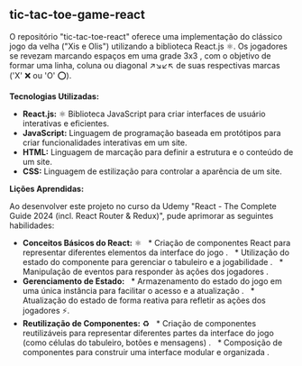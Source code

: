 ## tic-tac-toe-game-react 

O repositório "tic-tac-toe-react"  oferece uma implementação do clássico jogo da velha ("Xis e Olis")  utilizando a biblioteca React.js ⚛️. Os jogadores se revezam marcando espaços em uma grade 3x3 , com o objetivo de formar uma linha, coluna ou diagonal ↗️↘️↙️↖️ de suas respectivas marcas ('X' ❌ ou 'O' ⭕).

**Tecnologias Utilizadas:** ️

* **React.js:** ⚛️ Biblioteca JavaScript para criar interfaces de usuário interativas e eficientes.
* **JavaScript:**  Linguagem de programação baseada em protótipos para criar funcionalidades interativas em um site.
* **HTML:**  Linguagem de marcação para definir a estrutura e o conteúdo de um site.
* **CSS:**  Linguagem de estilização para controlar a aparência de um site.

**Lições Aprendidas:** 

Ao desenvolver este projeto no curso da Udemy "React - The Complete Guide 2024 (incl. React Router & Redux)", pude aprimorar as seguintes habilidades:

* **Conceitos Básicos do React:** ⚛️
  * Criação de componentes React para representar diferentes elementos da interface do jogo .
  * Utilização do estado do componente para gerenciar o tabuleiro e a jogabilidade .
  * Manipulação de eventos para responder às ações dos jogadores ️.
* **Gerenciamento de Estado:** 
  * Armazenamento do estado do jogo em uma única instância para facilitar o acesso e a atualização .
  * Atualização do estado de forma reativa para refletir as ações dos jogadores ⚡️.
* **Reutilização de Componentes:** ♻️
  * Criação de componentes reutilizáveis para representar diferentes partes da interface do jogo (como células do tabuleiro, botões e mensagens) .
  * Composição de componentes para construir uma interface modular e organizada ️.
